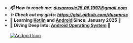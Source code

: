 - ***📫 How to reach me: dusanrosic25.06.1997@gmail.com***
- ***✨ Check out my gists: https://gist.github.com/dusanrsc***
- **🚀 Learning [Kotlin](https://en.wikipedia.org/wiki/Kotlin_(programming_language)) and [Android](https://en.wikipedia.org/wiki/Android_(operating_system)) Since: January 2025 🚀**
- **🌊 Diving Deep Into: [Android Operating System]([https://en.wikipedia.org/wiki/Android_(operating_system)](https://github.com/dusanrsc?tab=overview&from=2024-12-01&to=2024-12-31)) 🌊**<br><br>
[![Android Icon](https://upload.wikimedia.org/wikipedia/commons/thumb/a/a4/Android_2023_3D_logo_and_wordmark.svg/797px-Android_2023_3D_logo_and_wordmark.svg.png)](https://www.android.com)

